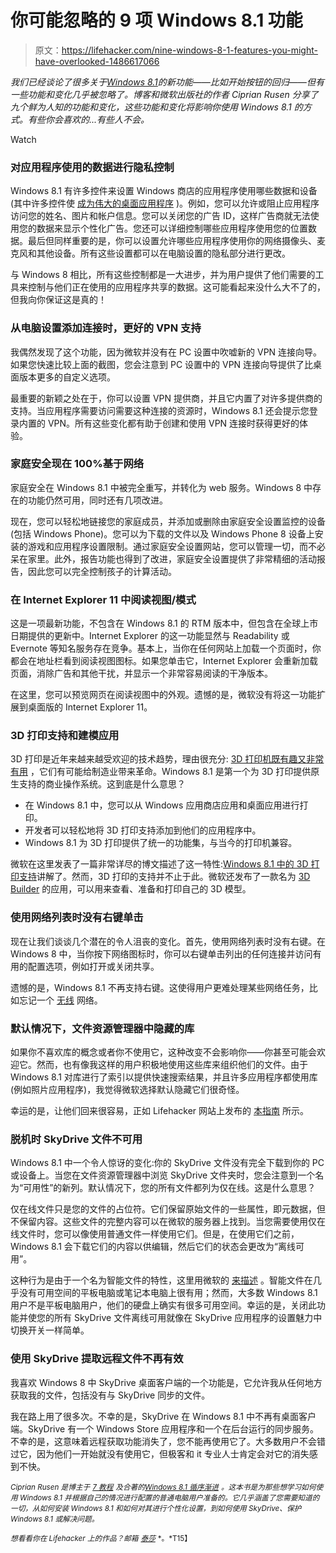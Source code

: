 # 你可能忽略的 9 项 Windows 8.1 功能

> 原文：<https://lifehacker.com/nine-windows-8-1-features-you-might-have-overlooked-1486617066>

*我们已经谈论了很多关于*[*Windows 8.1*](http://lifehacker.com/tag/windows-81)*的新功能——比如开始按钮的回归——但有一些功能和变化几乎被忽略了。博客和微软出版社的作者 Ciprian Rusen 分享了九个鲜为人知的功能和变化，这些功能和变化将影响你使用 Windows 8.1 的方式。有些你会喜欢的...有些人不会。*

Watch

### 对应用程序使用的数据进行隐私控制

Windows 8.1 有许多控件来设置 Windows 商店的应用程序使用哪些数据和设备(其中许多控件使 [成为伟大的桌面应用程序](https://lifehacker.com/the-best-windows-8-apps-you-can-run-on-your-desktop-477556232) )。例如，您可以允许或阻止应用程序访问您的姓名、图片和帐户信息。您可以关闭您的广告 ID，这样广告商就无法使用您的数据来显示个性化广告。您还可以详细控制哪些应用程序使用您的位置数据。最后但同样重要的是，你可以设置允许哪些应用程序使用你的网络摄像头、麦克风和其他设备。所有这些设置都可以在电脑设置的隐私部分进行更改。

与 Windows 8 相比，所有这些控制都是一大进步，并为用户提供了他们需要的工具来控制与他们正在使用的应用程序共享的数据。这可能看起来没什么大不了的，但我向你保证这是真的！

### 从电脑设置添加连接时，更好的 VPN 支持

我偶然发现了这个功能，因为微软并没有在 PC 设置中吹嘘新的 VPN 连接向导。如果您快速比较上面的截图，您会注意到 PC 设置中的 VPN 连接向导提供了比桌面版本更多的自定义选项。

最重要的新颖之处在于，你可以设置 VPN 提供商，并且它内置了对许多提供商的支持。当应用程序需要访问需要这种连接的资源时，Windows 8.1 还会提示您登录内置的 VPN。所有这些变化都有助于创建和使用 VPN 连接时获得更好的体验。

### 家庭安全现在 100%基于网络

家庭安全在 Windows 8.1 中被完全重写，并转化为 web 服务。Windows 8 中存在的功能仍然可用，同时还有几项改进。

现在，您可以轻松地链接您的家庭成员，并添加或删除由家庭安全设置监控的设备(包括 Windows Phone)。您可以为下载的文件以及 Windows Phone 8 设备上安装的游戏和应用程序设置限制。通过家庭安全设置网站，您可以管理一切，而不必呆在家里。此外，报告功能也得到了改进，家庭安全设置提供了非常精细的活动报告，因此您可以完全控制孩子的计算活动。

### 在 Internet Explorer 11 中阅读视图/模式

这是一项最新功能，不包含在 Windows 8.1 的 RTM 版本中，但包含在全球上市日期提供的更新中。Internet Explorer 的这一功能显然与 Readability 或 Evernote 等知名服务存在竞争。基本上，当你在任何网站上加载一个页面时，你都会在地址栏看到阅读视图图标。如果您单击它，Internet Explorer 会重新加载页面，消除广告和其他干扰，并显示一个非常容易阅读的干净版本。

在这里，您可以预览网页在阅读视图中的外观。遗憾的是，微软没有将这一功能扩展到桌面版的 Internet Explorer 11。

### 3D 打印支持和建模应用

3D 打印是近年来越来越受欢迎的技术趋势，理由很充分: [3D 打印机既有趣又非常有用](https://lifehacker.com/how-to-get-started-with-3d-printing-without-spending-a-1340345210) ，它们有可能给制造业带来革命。Windows 8.1 是第一个为 3D 打印提供原生支持的商业操作系统。这到底是什么意思？

*   在 Windows 8.1 中，您可以从 Windows 应用商店应用和桌面应用进行打印。
*   开发者可以轻松地将 3D 打印支持添加到他们的应用程序中。
*   Windows 8.1 为 3D 打印提供了统一的功能集，与当今的打印机兼容。

微软在这里发表了一篇非常详尽的博文描述了这一特性:[Windows 8.1 中的 3D 打印支持](http://blogs.windows.com/windows/b/extremewindows/archive/2013/08/22/3d-printing-support-in-windows-8-1-explained.aspx)讲解了。然而，3D 打印的支持并不止于此。微软还发布了一款名为 [3D Builder](http://apps.microsoft.com/windows/en-us/app/3d-builder/75f3f766-13b3-45e9-a62f-29590d5781f2) 的应用，可以用来查看、准备和打印自己的 3D 模型。

### 使用网络列表时没有右键单击

现在让我们谈谈几个潜在的令人沮丧的变化。首先，使用网络列表时没有右键。在 Windows 8 中，当你按下网络图标时，你可以右键单击列出的任何连接并访问有用的配置选项，例如打开或关闭共享。

遗憾的是，Windows 8.1 不再支持右键。这使得用户更难处理某些网络任务，比如忘记一个 [无线](https://lifehacker.com/remove-wi-fi-profiles-from-windows-8-1-from-the-command-1449954864) 网络。

### 默认情况下，文件资源管理器中隐藏的库

如果你不喜欢库的概念或者你不使用它，这种改变不会影响你——你甚至可能会欢迎它。然而，也有像我这样的用户积极地使用这些库来组织他们的文件。由于 Windows 8.1 对库进行了索引以提供快速搜索结果，并且许多应用程序都使用库(例如照片应用程序)，我觉得微软选择默认隐藏它们很奇怪。

幸运的是，让他们回来很容易，正如 Lifehacker 网站上发布的 [本指南](https://lifehacker.com/how-to-bring-libraries-back-in-windows-8-1-1446756473) 所示。

### 脱机时 SkyDrive 文件不可用

Windows 8.1 中一个令人惊讶的变化:你的 SkyDrive 文件没有完全下载到你的 PC 或设备上。当您在文件资源管理器中浏览 SkyDrive 文件夹时，您会注意到一个名为“可用性”的新列。默认情况下，您的所有文件都列为仅在线。这是什么意思？

仅在线文件只是您的文件的占位符。它们保留原始文件的一些属性，即元数据，但不保留内容。这些文件的完整内容可以在微软的服务器上找到。当您需要使用仅在线文件时，您可以像使用普通文件一样使用它们。但是，在使用它们之前，Windows 8.1 会下载它们的内容以供编辑，然后它们的状态会更改为“离线可用”。

这种行为是由于一个名为智能文件的特性，这里用微软的 [来描述](http://blogs.windows.com/skydrive/b/skydrive/archive/2013/07/22/have-all-your-skydrive-files-with-you-without-using-all-your-storage-or-bandwidth.aspx) 。智能文件在几乎没有可用空间的平板电脑或笔记本电脑上很有用；然而，大多数 Windows 8.1 用户不是平板电脑用户，他们的硬盘上确实有很多可用空间。幸运的是，关闭此功能并使您的所有 SkyDrive 文件离线可用就像在 SkyDrive 应用程序的设置魅力中切换开关一样简单。

### 使用 SkyDrive 提取远程文件不再有效

我喜欢 Windows 8 中 SkyDrive 桌面客户端的一个功能是，它允许我从任何地方获取我的文件，包括没有与 SkyDrive 同步的文件。

我在路上用了很多次。不幸的是，SkyDrive 在 Windows 8.1 中不再有桌面客户端。SkyDrive 有一个 Windows Store 应用程序和一个在后台运行的同步服务。不幸的是，这意味着远程获取功能消失了，您不能再使用它了。大多数用户不会错过它，因为他们一开始就没有使用它，但极客和 it 专业人士肯定会对它的消失感到不快。

*<small>Ciprian Rusen 是博主于</small>* [*<small>7 教程</small>*](http://www.7tutorials.com/) *<small>及合著的</small>*[*<small>Windows 8.1 循序渐进</small>*](http://amzn.to/17NdwHI) *<small>。这本书是为那些想学习如何使用 Windows 8.1 并根据自己的情况进行配置的普通电脑用户准备的。它几乎涵盖了您需要知道的一切，从如何安装 Windows 8.1 和如何对其进行个性化设置，到如何使用 SkyDrive、保护 Windows 8.1 或解决问题。</small>*

<small>*想看看你在 Lifehacker 上的作品？邮箱*</small> [<small>*泰莎*</small>](https://mail.google.com/mail/?view=cm&fs=1&tf=1&to=tessa@lifehacker.com) <small>*。*T15】</small>